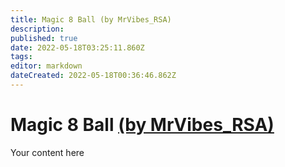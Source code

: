 ```yaml
---
title: Magic 8 Ball (by MrVibes_RSA)
description: 
published: true
date: 2022-05-18T03:25:11.860Z
tags: 
editor: markdown
dateCreated: 2022-05-18T00:36:46.862Z
---
```


# Magic 8 Ball [(by MrVibes_RSA)](https://www.twitch.tv/mrvibes_rsa)
Your content here